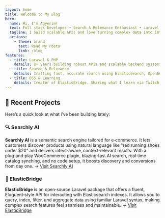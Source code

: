 ```yaml
---
layout: home
title: Welcome to My Blog
hero:
  name: Hi, I'm Agyenim!
  text: Full stack Developer • Search & Relevance Enthusiast • Laravel Expect
  tagline: I build scalable APIs and love turning complex data into intuitive search experiences.
  actions:
    - theme: brand
      text: Read My Posts
      link: /blog
features:
  - title: Laravel & PHP
    details: 8+ years building robust APIs and scalable backend systems.
  - title: Search & Relevance
    details: Crafting fast, accurate search using Elasticsearch, OpenSearch & vector databases.
  - title: OSS & Learning
    details: Creator of ElasticBridge. Sharing what I learn via Twitch and my blog.
---
```

## 🚀 Recent Projects

Here’s a quick look at what I’ve been building lately:

### 🔍 Searchly AI

**Searchly AI** is a semantic search engine tailored for e‑commerce. It lets customers discover products using natural language like "red running shoes under $20" and delivers intent‑aware, context‑relevant results. With a plug‑and‑play WooCommerce plugin, blazing‑fast AI search, real‑time catalog synching, and no code setup, it boosts discovery and conversions from day one.
→ [Visit Searchly AI](https://searchly-ai.com)

### 🔌 ElasticBridge

**ElasticBridge** is an open‑source Laravel package that offers a fluent, Eloquent‑style API for interacting with Elasticsearch indexes. It allows you to query, index, filter, and aggregate data using familiar Laravel syntax, making complex search features feel seamless and maintainable.
→ [Visit ElasticBridge](https://elasticbridge.dev)
